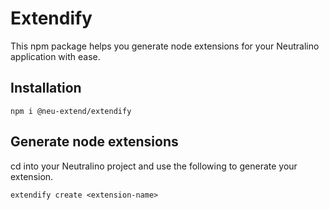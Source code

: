 # Extendify

This npm package helps you generate node extensions for your Neutralino application with ease.

## Installation

```
npm i @neu-extend/extendify
```

## Generate node extensions 

cd into your Neutralino project and use the following to generate your extension.

```
extendify create <extension-name>
```
